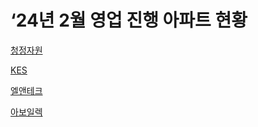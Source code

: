 # ‘24년 2월 영업 진행 아파트 현황

[청정자원](%E2%80%9824%E1%84%82%E1%85%A7%E1%86%AB%202%E1%84%8B%E1%85%AF%E1%86%AF%20%E1%84%8B%E1%85%A7%E1%86%BC%E1%84%8B%E1%85%A5%E1%86%B8%20%E1%84%8C%E1%85%B5%E1%86%AB%E1%84%92%E1%85%A2%E1%86%BC%20%E1%84%8B%E1%85%A1%E1%84%91%E1%85%A1%E1%84%90%E1%85%B3%20%E1%84%92%E1%85%A7%E1%86%AB%E1%84%92%E1%85%AA%E1%86%BC%20815234cbeb6a4da8a623afc808fc17d1/%E1%84%8E%E1%85%A5%E1%86%BC%E1%84%8C%E1%85%A5%E1%86%BC%E1%84%8C%E1%85%A1%E1%84%8B%E1%85%AF%E1%86%AB%20f9969dd3cb624a1abbcf4c0a905af7c3.csv)

[KES](%E2%80%9824%E1%84%82%E1%85%A7%E1%86%AB%202%E1%84%8B%E1%85%AF%E1%86%AF%20%E1%84%8B%E1%85%A7%E1%86%BC%E1%84%8B%E1%85%A5%E1%86%B8%20%E1%84%8C%E1%85%B5%E1%86%AB%E1%84%92%E1%85%A2%E1%86%BC%20%E1%84%8B%E1%85%A1%E1%84%91%E1%85%A1%E1%84%90%E1%85%B3%20%E1%84%92%E1%85%A7%E1%86%AB%E1%84%92%E1%85%AA%E1%86%BC%20815234cbeb6a4da8a623afc808fc17d1/KES%202d0cdda11d6f4e1d8c6ecb93ad81f135.csv)

[엘앤테크](%E2%80%9824%E1%84%82%E1%85%A7%E1%86%AB%202%E1%84%8B%E1%85%AF%E1%86%AF%20%E1%84%8B%E1%85%A7%E1%86%BC%E1%84%8B%E1%85%A5%E1%86%B8%20%E1%84%8C%E1%85%B5%E1%86%AB%E1%84%92%E1%85%A2%E1%86%BC%20%E1%84%8B%E1%85%A1%E1%84%91%E1%85%A1%E1%84%90%E1%85%B3%20%E1%84%92%E1%85%A7%E1%86%AB%E1%84%92%E1%85%AA%E1%86%BC%20815234cbeb6a4da8a623afc808fc17d1/%E1%84%8B%E1%85%A6%E1%86%AF%E1%84%8B%E1%85%A2%E1%86%AB%E1%84%90%E1%85%A6%E1%84%8F%E1%85%B3%20eb64a2d2bc214af6961bd3cd03025412.csv)

[아보일렉](%E2%80%9824%E1%84%82%E1%85%A7%E1%86%AB%202%E1%84%8B%E1%85%AF%E1%86%AF%20%E1%84%8B%E1%85%A7%E1%86%BC%E1%84%8B%E1%85%A5%E1%86%B8%20%E1%84%8C%E1%85%B5%E1%86%AB%E1%84%92%E1%85%A2%E1%86%BC%20%E1%84%8B%E1%85%A1%E1%84%91%E1%85%A1%E1%84%90%E1%85%B3%20%E1%84%92%E1%85%A7%E1%86%AB%E1%84%92%E1%85%AA%E1%86%BC%20815234cbeb6a4da8a623afc808fc17d1/%E1%84%8B%E1%85%A1%E1%84%87%E1%85%A9%E1%84%8B%E1%85%B5%E1%86%AF%E1%84%85%E1%85%A6%E1%86%A8%2067e3e449cc464863a5362b7b87179e6c.csv)